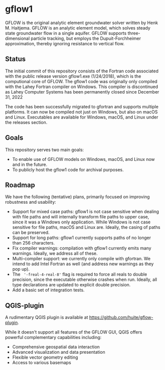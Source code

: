# gflow1
GFLOW is the original analytic element groundwater solver written by Henk M.
Haitjema. GFLOW is an analytic element model, which solves steady state
groundwater flow in a single aquifer. GFLOW supports three-dimensional particle
tracking, but employs the Dupuit-Forchheimer approximation, thereby ignoring
resistance to vertical flow.

## Status
The initial commit of this repository consists of the Fortran code associated
with the public release version gflow1.exe (1/24/2018), which is the
computional core of GFLOW. The gflow1 code was originally only compiled with
the Lahey Fortran compiler on Windows. This compiler is discontinued as Lahey
Computer Systems has been permanently closed since December 31, 2022

The code has been successfully migrated to gfortran and supports multiple
platforms. It can now be compiled not just on Windows, but also on macOS and
Linux. Executables are available for Windows, macOS, and Linux under the
releases section.

## Goals
This repository serves two main goals:

- To enable use of GFLOW models on Windows, macOS, and Linux now and in the
future.
- To publicly host the gflow1 code for archival purposes.

## Roadmap
We have the following (tentative) plans, primarily focused on improving
robustness and usability:

- Support for mixed case paths: gflow1 is not case sensitive when dealing with
file paths and will internally transform file paths to upper case, since it was
a Windows only application. While Windows is not case sensitive for file paths,
macOS and Linux are. Ideally, the casing of paths can be preserved.
- Support for long paths: gflow1 currently supports paths of no longer than 256
characters.
- Fix compiler warnings: compilation with gflow1 currently emits many warnings.
Ideally, we address all of these.
- Multi-compiler support: we currently only compile with gfortran. We intend to
add Intel Fortran as well (and address new warnings as they pop up).
- The ` '-freal-4-real-8'` flag is required to force all reals to double
precision, since the executable otherwise crashes when run. Ideally, all type
declarations are updated to explicit double precision.
- Add a basic set of integration tests.

## QGIS-plugin
A rudimentary QGIS plugin is available at
https://github.com/huite/gflow-plugin.

While it doesn't support all features of the GFLOW GUI, QGIS offers powerful
complementary capabilities including:

- Comprehensive geospatial data interaction
- Advanced visualization and data presentation
- Flexible vector geometry editing
- Access to various basemaps
